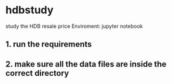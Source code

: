 # hdbstudy
study the HDB resale price
Enviroment: jupyter notebook
## 1. run the requirements
## 2. make sure all the data files are inside the correct directory
